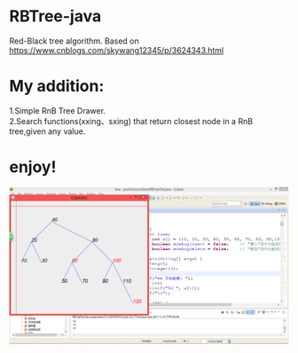 # RBTree-java
Red-Black tree algorithm.
Based on https://www.cnblogs.com/skywang12345/p/3624343.html
# My addition:
1.Simple RnB Tree Drawer.   
2.Search functions(xxing、sxing) that return closest node in a RnB tree,given any value.   
# enjoy!
![image](https://github.com/KnIfER/RBTree-java/raw/master/Screenshot.png)
